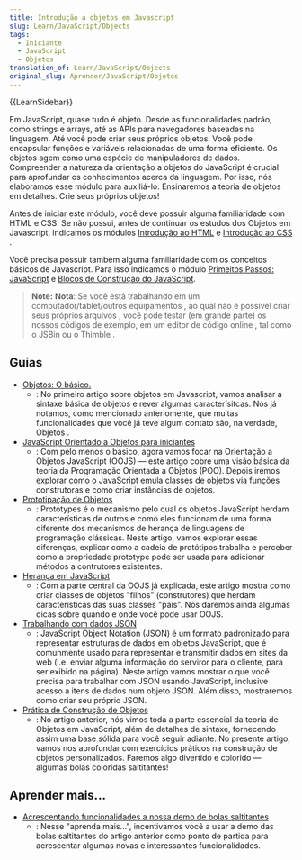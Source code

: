 ```yaml
---
title: Introdução a objetos em Javascript
slug: Learn/JavaScript/Objects
tags:
  - Iniciante
  - JavaScript
  - Objetos
translation_of: Learn/JavaScript/Objects
original_slug: Aprender/JavaScript/Objetos
---
```

{{LearnSidebar}}

Em JavaScript, quase tudo é objeto. Desde as funcionalidades padrão, como strings e arrays, até as APIs para navegadores baseadas na linguagem. Até você pode criar seus próprios objetos. Você pode encapsular funções e variáveis relacionadas de uma forma eficiente. Os objetos agem como uma espécie de manipuladores de dados. Compreender a natureza da orientação a objetos do JavaScript é crucial para aprofundar os conhecimentos acerca da linguagem. Por isso, nós elaboramos esse módulo para auxiliá-lo. Ensinaremos a teoria de objetos em detalhes. Crie seus próprios objetos!

Antes de iniciar este módulo, você deve possuir alguma familiaridade com HTML e CSS. Se não possui, antes de continuar os estudos dos Objetos em Javascript, indicamos os módulos [Introdução ao HTML](/pt-BR/docs/Web/Guide/HTML/Introduction) e [Introdução ao CSS](/pt-BR/docs/Learn/CSS/Introduction_to_CSS) .

Você precisa possuir também alguma familiaridade com os conceitos básicos de Javascript. Para isso indicamos o módulo [Primeitos Passos: JavaScript](/pt-BR/docs/Learn/JavaScript/First_steps) e [Blocos de Construção do JavaScript](/pt-BR/docs/Learn/JavaScript/Building_blocks).

> **Note:** **Nota**: Se você está trabalhando em um computador/tablet/outros equipamentos , ao qual não é possível criar seus próprios arquivos , você pode testar (em grande parte) os nossos códigos de exemplo, em um editor de código online , tal como o JSBin ou o Thimble .

## Guias

- [Objetos: O básico.](/pt-BR/docs/Aprender/JavaScript/Objetos/B%C3%A1sico)
  - : No primeiro artigo sobre objetos em Javascript, vamos analisar a sintaxe básica de objetos e rever algumas caracterísitcas. Nós já notamos, como mencionado anteriomente, que muitas funcionalidades que você já teve algum contato são, na verdade, Objetos .
- [JavaScript Orientado a Objetos para iniciantes](/pt-BR/docs/Learn/JavaScript/Objects/Object-oriented_JS)
  - : Com pelo menos o básico, agora vamos focar na Orientação a Objetos JavaScript (OOJS) — este artigo cobre uma visão básica da teoria da Programação Orientada a Objetos (POO). Depois iremos explorar como o JavaScript emula classes de objetos via funções construtoras e como criar instâncias de objetos.
- [Prototipação de Objetos](/pt-BR/docs/Learn/JavaScript/Objects/Object_prototypes)
  - : Prototypes é o mecanismo pelo qual os objetos JavaScript herdam características de outros e como eles funcionam de uma forma diferente dos mecanismos de herança de linguagens de programação clássicas. Neste artigo, vamos explorar essas diferenças, explicar como a cadeia de protótipos trabalha e perceber como a propriedade prototype pode ser usada para adicionar métodos a contrutores existentes.
- [Herança em JavaScript](/pt-BR/docs/Learn/JavaScript/Objects/Inheritance)
  - : Com a parte central da OOJS já explicada, este artigo mostra como criar classes de objetos "filhos" (construtores) que herdam características das suas classes "pais". Nós daremos ainda algumas dicas sobre quando e onde você pode usar OOJS.
- [Trabalhando com dados JSON](/pt-BR/docs/Learn/JavaScript/Objects/JSON)
  - : JavaScript Object Notation (JSON) é um formato padronizado para representar estruturas de dados em objetos JavaScript, que é comunmente usado para representar e transmitir dados em sites da web (i.e. enviar alguma informação do serviror para o cliente, para ser exibido na página). Neste artigo vamos mostrar o que você precisa para trabalhar com JSON usando JavaScript, inclusive acesso a itens de dados num objeto JSON. Além disso, mostraremos como criar seu próprio JSON.
- [Prática de Construção de Objetos](/pt-BR/docs/Learn/JavaScript/Objects/Object_building_practice)
  - : No artigo anterior, nós vimos toda a parte essencial da teoria de Objetos em JavaScript, além de detalhes de sintaxe, fornecendo assim uma base sólida para você seguir adiante. No presente artigo, vamos nos aprofundar com exercícios práticos na construção de objetos personalizados. Faremos algo divertido e colorido — algumas bolas coloridas saltitantes!

## Aprender mais...

- [Acrescentando funcionalidades a nossa demo de bolas saltitantes](/pt-BR/docs/Learn/JavaScript/Objects/Adding_bouncing_balls_features)
  - : Nesse "aprenda mais...", incentivamos você a usar a demo das bolas saltitantes do artigo anterior como ponto de partida para acrescentar algumas novas e interessantes funcionalidades.
